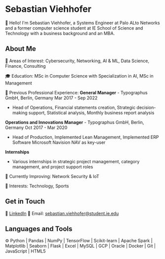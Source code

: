 # Sebastian Viehhofer

👋 Hello! I'm Sebastian Viehhofer, a Systems Engineer at Palo ALto Networks and a former computer science student at IE School of Science and Technology with a business background and an MBA.

## About Me

🧪 Areas of Interest: Cybersecurity, Networking, AI & ML, Data Science, Finance, Consulting

🎓 Education: MSc in Computer Science with Specialization in AI, MSc in Management

💼 Previous Professional Experience:
**General Manager** - Typographus GmbH, Berlin, Germany
Mar 2017 - Sep 2022
- Head of Operations, Financial statements creation, Strategic decision-making support, Statistical analysis, Monthly business report analysis

**Operations and Innovations Manager** - Typographus GmbH, Berlin, Germany
Oct 2017 - Mar 2020
- Head of Production, Implemented Lean Management, Implemented ERP Software Microsoft Navision NAV as key-user

**Internships**
- Various internships in strategic project management, category management, and project support roles


🧠 Currently Improving: Network Security & IoT

🗻 Interests: Technology, Sports 

## Get in Touch

💼 [LinkedIn](https://www.linkedin.com/in/sebastian-viehhofer/)
📧 Email: sebastian.viehhofer@student.ie.edu

## Languages and Tools

⚙️ Python | Pandas | NumPy | TensorFlow | Scikit-learn | Apache Spark | Matplotlib | Seaborn | Flask | Excel | MySQL | GCP | Oracle | Docker | Git | JavaScript | HTML5

